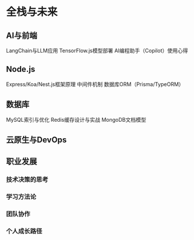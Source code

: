 # 全栈与未来
## AI与前端
LangChain与LLM应用
TensorFlow.js模型部署
AI编程助手（Copilot）使用心得
## Node.js
Express/Koa/Nest.js框架原理
中间件机制
数据库ORM（Prisma/TypeORM）
## 数据库
MySQL索引与优化
Redis缓存设计与实战
MongoDB文档模型

## 云原生与DevOps
## 职业发展
### 技术决策的思考
### 学习方法论
### 团队协作
### 个人成长路径
<!-- 
Docker容器化
K8s基础
Serverless架构
Nginx配置与优化 -->